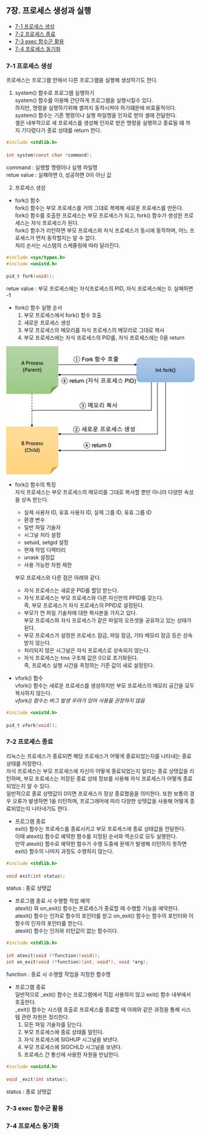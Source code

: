  ## 7장. **프로세스 생성과 실행**

  * [7-1 프로세스 생성](#7-1-프로세스-생성)
  * [7-2 프로세스 종료](#7-2-프로세스-종료)
  * [7-3 exec 함수군 활용](#7-3-exec-함수군-활용)
  * [7-4 프로세스 동기화](#7-4-프로세스-동기화)

### 7-1 프로세스 생성
프로세스는 프로그램 안에서 다른 프로그램을 실행해 생성하기도 한다.  

1. system() 함수로 프로그램 실행하기  
system() 함수를 이용해 간단하게 프로그램을 실행시킬수 있다.  
하지만, 명령을 실행하기위해 셸까지 동작시켜야 하기떄문에 비효울적이다.  
system() 함수는 기존 명령이나 실행 파일명을 인자로 받아 셸에 전달한다.  
셸은 내부적으로 새 프로세스를 생성해 인자로 받은 명령을 실행하고 종료될 떄 까지 기다렸다가 종료 상태를 return 한다.

```c
#include <stdlib.h>

int system(const char *command);
```
command : 실행할 명령이나 실행 파일명  
retue value : 실패하면 0, 성공하면 0이 아닌 값

2. 프로세스 생성  

* fork() 함수  
fork() 함수는 부모 프로세스를 거의 그대로 복제해 새로운 프로세스를 만든다.  
fork() 함수를 호출한 프로세스는 부모 프로세스가 되고, fork() 함수가 생성한  프로세스는 자식 프로세스가 된다.  
fork() 함수가 리턴하면 부모 프로세스와 자식 프로세스가 동시에 동작하며, 어느 프로세스가 먼저 동작할지는 알 수 없다.  
처리 순서는 시스템의 스케줄링에 따라 달라진다.  

```c
#include <sys/types.h>
#include <unistd.h>

pid_t fork(void));
```
retue value : 부모 프로세스에는 자식프로세스의 PID, 자식 프로세스에는 0. 실패하면 -1

* fork() 함수 실행 순서  
    1. 부모 프로세스에서 fork() 함수 호출  
    2. 새로운 프로세스 생성  
    3. 부모 프로세스의 메모리를 자식 프로세스의 메모리로 그대로 복사  
    4. 부모 프로세스에는 자식 프로세스의 PID를, 자식 프로세스에는 0을 return  

![fork 함수](../image/7.Process_Create_Execute/fork.jpg)

* fork() 함수의 특징  
자식 프로세스는 부모 프로세스의 메모리를 그대로 복사할 뿐만 아니라 다양한 속성을 상속 받는다.  
    * 실제 사용자 ID, 유효 사용자 ID, 실제 그룹 ID, 유효 그룹 ID
    * 환경 변수
    * 일반 파일 기술자
    * 시그널 처리 설정
    * setuid, setgid 설정
    * 현재 작업 디렉터리
    * unask 설정값
    * 사용 가능한 자원 제한  
    
    부모 프로세스와 다른 점은 아래와 같다.  
    * 자식 프로세스는 새로운 PID를 할당 받는다. 
    * 자식 프로세스는 부모 프로세스와 다른 자신만의 PPID를 갖는다.  
    즉, 부모 프로세스가 자식 프로세스의 PPID로 설정된다.
    * 부모가 연 파일 기술자에 대한 복사본을 가지고 있다.  
    부모 프로세스와 자식 프로세스가 같은 파일의 오프셋을 공유하고 있는 상태가 된다.
    * 부모 프로세스가 설정한 프로세스 잠금, 파일 잠금, 기타 메모리 잠금 등은 상속 받지 않는다.
    * 처리되지 않은 시그널은 자식 프로세스로 상속되지 않는다. 
    * 자식 프로세스는 tms 구조체 값은 0으로 초기화된다.  
    즉, 프로세스 실행 시간을 측정하는 기준 값이 새로 설정된다.

* vfork() 함수  
vfork() 함수는 새로운 프로세스를 생성하지만 부모 프로세스의 메모리 공간을 모두 복사하지 않는다.  
*vfork() 함수는 버그 발생 우려가 있어 사용을 권장하지 않음*

```c
#include <unistd.h>

pid_t vfork(void));
```

### 7-2 프로세스 종료

리눅스는 프로세스가 종료되면 해당 프로세스가 어떻게 종료되었는지를 나타내는 종료 상태를 저장한다.  
자식 프로세스는 부모 프로세스에 자신이 어떻게 종료되었는지 알리는 종료 상탯값을 리턴하며, 부모 프로세스는 저장된 종료 상태 정보를 사용해 자식 프로세스가 어떻게 종료되었는지 알 수 있다.  
일반적으로 종료 상탯값이 0이면 프로세스가 정상 종료했음을 의미한다. 또한 보통의 경우 오류가 발생하면 1을 리턴하며, 프로그래머에 따라 다양한 상탯값을 사용해 어떻게 종료되었는지 나타내기도 한다.  

* 프로그램 종료  
exit() 함수는 프로세스를 종료시키고 부모 프로세스에 종료 상태값을 전달한다.  
이때 atexit() 함수로 예약한 함수를 지정된 순서와 역순으로 모두 실행한다.  
만약 atexit() 함수로 예약한 함수가 수행 도중에 문제가 발생해 리턴하지 못하면 exit() 함수의 나머지 과정도 수행하지 않는다.  

```c
#include <stdlib.h>

void exit(int status);
```
status : 종료 상탯값  

* 프로그램 종료 시 수행할 작업 예약  
atexit() 와 on_exit() 함수는 프로세스가 종료할 때 수행할 기능을 예약한다.  
atexit() 함수는 인자로 함수의 포인터를 받고 on_exit() 함수는 함수의 포인터와 이 함수의 인자의 포인터를 받는다.  
atexit() 함수는 인자와 리턴값이 없는 함수이다.  

```c
#include <stdlib.h>

int atexit(void (*function)(void));
int on_exit(void (*function)(int, void*), void *arg);
```
function : 종료 시 수행할 작업을 지정한 함수명  

* 프로그램 종료  
일반적으로 _exit() 함수는 프로그램에서 직접 사용하지 않고 exit() 함수 내부에서 호출한다.  
_exit() 함수는 시스템 호출로 프로세스를 종료할 때 아래와 같은 과정을 통해 시스템 관련 자원은 정리한다.
    1. 모든 파일 기술자를 닫는다. 
    2. 부모 프로세스에 종료 상태를 알린다.
    3. 자식 프로세스에 SIGHUP 시그널을 보낸다.
    4. 부모 프로세스에 SIGCHLD 시그널을 보낸다.
    5. 프로세스 간 통신에 사용한 자원을 반납한다.

```c
#include <unistd.h>

void _exit(int status);
```
status : 종료 상탯값

### 7-3 exec 함수군 활용

### 7-4 프로세스 동기화
